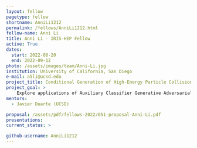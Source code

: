 ```yaml
---
layout: fellow
pagetype: fellow
shortname: AnniLi1212
permalink: /fellows/AnniLi1212.html
fellow-name: Anni Li
title: Anni Li - IRIS-HEP Fellow
active: True
dates:
  start: 2022-06-20
  end: 2022-09-12
photo: /assets/images/team/Anni-Li.jpg
institution: University of California, San Diego
e-mail: a5li@ucsd.edu
project_title: Conditional Generation of High-Energy Particle Collisions with Graph Networks
project_goal: >
    Explore applications of Auxiliary Classifier Generative Adversarial Networks in GNNs for conditional generation of jets. This network combines features of both MPGAN and ACGAN, being able to generate a conditional classifier GAN using graph neural networks. The expected outcome is a strong ACGAN+MPGAN algorithm using a GNN to conditionally generate jets with high fidelity.
mentors:
  - Javier Duarte (UCSD)

proposal: /assets/pdf/fellows-2022/051-proposal-Anni-Li.pdf
presentations:
current_status: >

github-username: AnniLi1212
---
```

